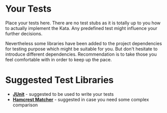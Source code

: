 # Your Tests

Place your tests here. There are no test stubs as it is totally up to you
how to actually implement the Kata. Any predefined test might influence
your further decisions.

Nevertheless some libraries have been added to the project dependencies
for testing purpose which might be suitable for you. But don't hesitate
to introduce different dependencies. Recommendation is to take those
you feel comfortable with in order to keep up the pace.

# Suggested Test Libraries

* **[JUnit][]** - suggested to be used to write your tests
* **[Hamcrest Matcher][Hamcrest]** - suggested in case you need some complex comparison

[Hamcrest]: <http://hamcrest.org/> "Matchers to compare actual and expected result"
[JUnit]: <http://junit.org/> "Unit Testing Library"
